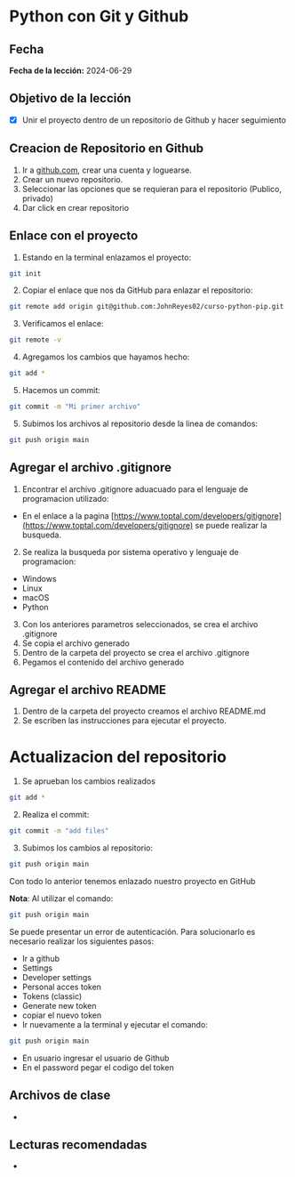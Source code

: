 # Python con Git y Github

## Fecha

**Fecha de la lección:** 2024-06-29

## Objetivo de la lección

- [x] Unir el proyecto dentro de un repositorio de Github y hacer seguimiento

## Creacion de Repositorio en Github

1. Ir a [github.com](https://github.com/), crear una cuenta y loguearse.
2. Crear un nuevo repositorio.
3. Seleccionar las opciones que se requieran para el repositorio (Publico, privado)
4. Dar click en crear repositorio

## Enlace con el proyecto

1. Estando en la terminal enlazamos el proyecto:

```bash
git init
```

2. Copiar el enlace que nos da GitHub para enlazar el repositorio:

```bash
git remote add origin git@github.com:JohnReyes02/curso-python-pip.git
```

3. Verificamos el enlace:

```bash
git remote -v
```

4. Agregamos los cambios que hayamos hecho:

```bash
git add *
```

5. Hacemos un commit:

```bash
git commit -m "Mi primer archivo"
```

5. Subimos los archivos al repositorio desde la linea de comandos:

```bash
git push origin main
```

## Agregar el archivo .gitignore

1. Encontrar el archivo .gitignore aduacuado para el lenguaje de programacion utilizado:

- En el enlace a la pagina [https://www.toptal.com/developers/gitignore](https://www.toptal.com/developers/gitignore) se puede realizar la busqueda.

2. Se realiza la busqueda por sistema operativo y lenguaje de programacion:

- Windows
- Linux
- macOS
- Python

3. Con los anteriores parametros seleccionados, se crea el archivo .gitignore
4. Se copia el archivo generado
5. Dentro de la carpeta del proyecto se crea el archivo .gitignore
6. Pegamos el contenido del archivo generado

## Agregar el archivo README

1. Dentro de la carpeta del proyecto creamos el archivo README.md
2. Se escriben las instrucciones para ejecutar el proyecto.

# Actualizacion del repositorio

1. Se aprueban los cambios realizados

```bash
git add *
```

2. Realiza el commit:

```bash
git commit -m "add files"
```

3. Subimos los cambios al repositorio:

```bash
git push origin main
```

Con todo lo anterior tenemos enlazado nuestro proyecto en GitHub

**Nota**:
Al utilizar el comando:
```bash
git push origin main
```
Se puede presentar un error de autenticación. Para solucionarlo es necesario realizar los siguientes pasos:
- Ir a github
- Settings
- Developer settings
- Personal acces token
- Tokens (classic)
- Generate new token
- copiar el nuevo token
- Ir nuevamente a la terminal y ejecutar el comando:
```bash
git push origin main
```
- En usuario ingresar el usuario de Github 
- En el password pegar el codigo del token

## Archivos de clase

-

## Lecturas recomendadas

-
